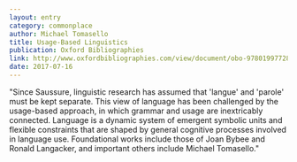 ```yaml
---
layout: entry
category: commonplace
author: Michael Tomasello
title: Usage-Based Linguistics
publication: Oxford Bibliographies
link: http://www.oxfordbibliographies.com/view/document/obo-9780199772810/obo-9780199772810-0068.xml
date: 2017-07-16
---
```


"Since Saussure, linguistic research has assumed that 'langue' and 'parole' must be kept separate. This view of language has been challenged by the usage-based approach, in which grammar and usage are inextricably connected. Language is a dynamic system of emergent symbolic units and flexible constraints that are shaped by general cognitive processes involved in language use. Foundational works include those of Joan Bybee and Ronald Langacker, and important others include Michael Tomasello."
